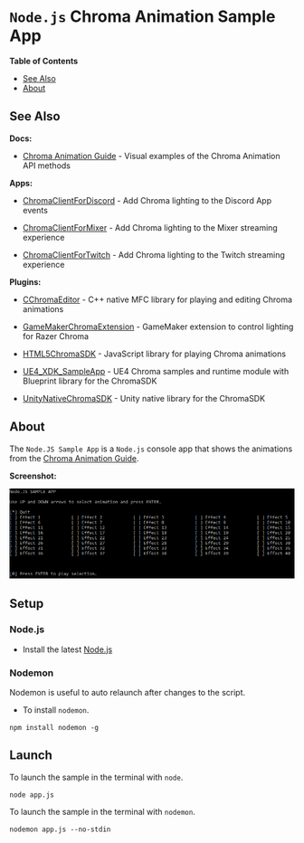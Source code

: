 # `Node.js` Chroma Animation Sample App

**Table of Contents**

* [See Also](#see-also)
* [About](#about)

<a name="see-also"></a>
## See Also

**Docs:**

- [Chroma Animation Guide](http://chroma.razer.com/ChromaGuide/) - Visual examples of the Chroma Animation API methods

**Apps:**

- [ChromaClientForDiscord](https://github.com/tgraupmann/ChromaDiscordApp) - Add Chroma lighting to the Discord App events

- [ChromaClientForMixer](https://github.com/tgraupmann/ChromaClientForMixer) - Add Chroma lighting to the Mixer streaming experience

- [ChromaClientForTwitch](https://github.com/tgraupmann/ChromaTwitchExtension) - Add Chroma lighting to the Twitch streaming experience

**Plugins:**

- [CChromaEditor](https://github.com/RazerOfficial/CChromaEditor) - C++ native MFC library for playing and editing Chroma animations

- [GameMakerChromaExtension](https://github.com/RazerOfficial/GameMakerChromaExtension) - GameMaker extension to control lighting for Razer Chroma

- [HTML5ChromaSDK](https://github.com/RazerOfficial/HTML5ChromaSDK) - JavaScript library for playing Chroma animations

- [UE4_XDK_SampleApp](https://github.com/razerofficial/UE4_XDK_SampleApp) - UE4 Chroma samples and runtime module with Blueprint library for the ChromaSDK

- [UnityNativeChromaSDK](https://github.com/RazerOfficial/UnityNativeChromaSDK) - Unity native library for the ChromaSDK

<a name="about"></a>
## About

The `Node.JS Sample App` is a `Node.js` console app that shows the animations from the [Chroma Animation Guide](http://chroma.razer.com/ChromaGuide/).

**Screenshot:**

![image_1](/images/image_1.png)

## Setup

### Node.js

* Install the latest [Node.js](https://nodejs.org/en/)

### Nodemon

Nodemon is useful to auto relaunch after changes to the script.

* To install `nodemon`.

```
npm install nodemon -g
```

## Launch

To launch the sample in the terminal with `node`.

```
node app.js
```

To launch the sample in the terminal with `nodemon`.

```
nodemon app.js --no-stdin
```
